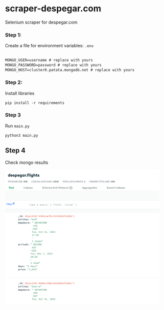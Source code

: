 # scraper-despegar.com
Selenium scraper for despegar.com

### Step 1:

Create a file for environment variables: `.env`

```commandline

MONGO_USER=username # replace with yours
MONGO_PASSWORD=password # replace with yours
MONGO_HOST=cluster0.patata.mongodb.net # replace with yours
```
### Step 2:

Install libraries 

```commandline
pip install -r requirements
```

### Step 3

Run `main.py`

```commandline
python3 main.py
```

## Step 4

Check mongo results

![image2.png](image/image2.png)
